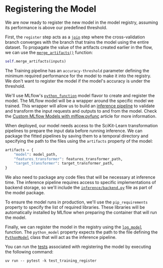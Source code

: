 # Registering the Model

We are now ready to register the new model in the model registry, assuming its performance is above our predefined threshold.

First, the `register` step acts as a [`join`](.guide/introduction-to-metaflow/branches.md) step where the cross-validation branch converges with the branch that trains the model using the entire dataset. To propagate the value of the artifacts created earlier in the flow, we can use the [`merge_artifacts()`](https://docs.metaflow.org/api/flowspec#FlowSpec.merge_artifacts) function:

```python
self.merge_artifacts(inputs)
```

The Training pipeline has an `accuracy-threshold` parameter defining the minimum required performance for the model to make it into the registry. We don't want to register the model if the model's accuracy is under the threshold.

We'll use MLflow's [`python_function`](https://mlflow.org/docs/latest/python_api/mlflow.pyfunc.html) model flavor to create and register the model. The MLflow model will be a wrapper around the specific model we trained. This wrapper will allow us to build an [inference pipeline](.guide/inference-pipeline/introduction.md) to validate and transform the input requests and outputs to and from the model. Check the [Custom MLflow Models with mlflow.pyfunc](https://mlflow.org/blog/custom-pyfunc) article for more information.

When deployed, our model needs access to the SciKit-Learn transformation pipelines to prepare the input data before running inference. We can package the fitted pipelines by saving them to a temporal directory and specifying the path to the files using the `artifacts` property of the model:

```python 
artifacts = {
    "model": model_path,
    "features_transformer": features_transformer_path,
    "target_transformer": target_transformer_path,
}
```

We also need to package any code files that will be necessary at inference time. The inference pipeline requires access to specific implementations of backend storage, so we'll include the [`inference/backend.py`](pipelines/inference/backend.py) file as part of the model package.

To ensure the model runs in production, we'll use the `pip_requirements` property to specify the list of required libraries. These libraries will be automatically installed by MLflow when preparing the container that will run the model.

Finally, we can register the model in the registry using the [`log_model`](https://mlflow.org/docs/latest/python_api/mlflow.pyfunc.html#mlflow.pyfunc.log_model) function. The `python_model` property expects the path to the file defining the [`PythonModel`](https://mlflow.org/docs/latest/python_api/mlflow.pyfunc.html#mlflow.pyfunc.PythonModel) class that will act as the inference pipeline.

You can run the [tests](tests/test_training_register.py) associated with registering the model by executing the following command:

```shell
uv run -- pytest -k test_training_register
```
